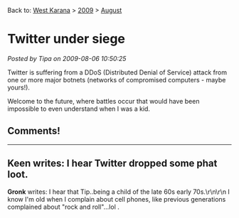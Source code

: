 Back to: [West Karana](/posts/westkarana.md) > [2009](/posts/2009/westkarana.md) > [August](./westkarana.md)
# Twitter under siege

*Posted by Tipa on 2009-08-06 10:50:25*

Twitter is suffering from a DDoS (Distributed Denial of Service) attack from one or more major botnets (networks of compromised computers - maybe yours!).

Welcome to the future, where battles occur that would have been impossible to even understand when I was a kid.
## Comments!
---
**Keen** writes: I hear Twitter dropped some phat loot.
---
**Gronk** writes: I hear that Tip..being a child of the late 60s early 70s.\r\n\r\n I know I'm old when I complain about cell phones, like previous generations complained about "rock and roll"...lol .
